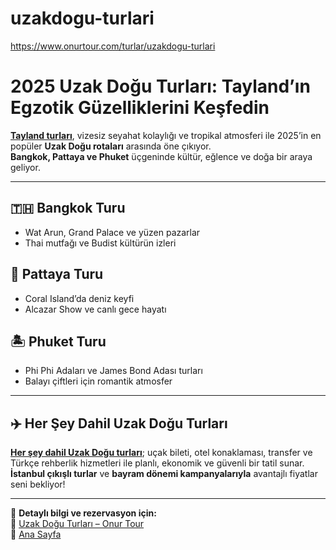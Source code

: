 # uzakdogu-turlari
https://www.onurtour.com/turlar/uzakdogu-turlari

# 2025 Uzak Doğu Turları: Tayland’ın Egzotik Güzelliklerini Keşfedin

**[Tayland turları](https://www.onurtour.com/turlar/uzakdogu-turlari)**, vizesiz seyahat kolaylığı ve tropikal atmosferi ile 2025’in en popüler **Uzak Doğu rotaları** arasında öne çıkıyor.  
**Bangkok, Pattaya ve Phuket** üçgeninde kültür, eğlence ve doğa bir araya geliyor.

---

## 🇹🇭 Bangkok Turu
- Wat Arun, Grand Palace ve yüzen pazarlar  
- Thai mutfağı ve Budist kültürün izleri  

## 🌴 Pattaya Turu
- Coral Island’da deniz keyfi  
- Alcazar Show ve canlı gece hayatı  

## 🏝️ Phuket Turu
- Phi Phi Adaları ve James Bond Adası turları  
- Balayı çiftleri için romantik atmosfer  

---

## ✈️ Her Şey Dahil Uzak Doğu Turları

**[Her şey dahil Uzak Doğu turları](https://www.onurtour.com/turlar/uzakdogu-turlari)**; uçak bileti, otel konaklaması, transfer ve Türkçe rehberlik hizmetleri ile planlı, ekonomik ve güvenli bir tatil sunar.  
**İstanbul çıkışlı turlar** ve **bayram dönemi kampanyalarıyla** avantajlı fiyatlar seni bekliyor!

---

📌 **Detaylı bilgi ve rezervasyon için:**  
🔗 [Uzak Doğu Turları – Onur Tour](https://www.onurtour.com/turlar/uzakdogu-turlari)  
🔗 [Ana Sayfa](https://www.onurtour.com/)
